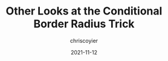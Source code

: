 ---
author: chriscoyier
date: 2021-11-12
permalink: false
publisher: css
tags:
  - css
  - tricks
target_url: https://css-tricks.com/other-looks-at-the-conditional-border-radius-trick/
title: Other Looks at the Conditional Border Radius Trick
---